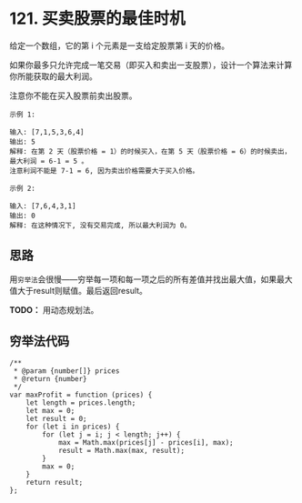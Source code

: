# 121. 买卖股票的最佳时机
给定一个数组，它的第 i 个元素是一支给定股票第 i 天的价格。

如果你最多只允许完成一笔交易（即买入和卖出一支股票），设计一个算法来计算你所能获取的最大利润。

注意你不能在买入股票前卖出股票。

    示例 1:

    输入: [7,1,5,3,6,4]
    输出: 5
    解释: 在第 2 天（股票价格 = 1）的时候买入，在第 5 天（股票价格 = 6）的时候卖出，最大利润 = 6-1 = 5 。
    注意利润不能是 7-1 = 6, 因为卖出价格需要大于买入价格。

    示例 2:

    输入: [7,6,4,3,1]
    输出: 0
    解释: 在这种情况下, 没有交易完成, 所以最大利润为 0。
## 思路
用`穷举法`会很慢——穷举每一项和每一项之后的所有差值并找出最大值，如果最大值大于result则赋值。最后返回result。

**TODO：** 用动态规划法。

## 穷举法代码
    /**
     * @param {number[]} prices
     * @return {number}
     */
    var maxProfit = function (prices) {
        let length = prices.length;
        let max = 0;
        let result = 0;
        for (let i in prices) {
            for (let j = i; j < length; j++) {
                max = Math.max(prices[j] - prices[i], max);
                result = Math.max(max, result);
            }
            max = 0;
        }
        return result;
    };